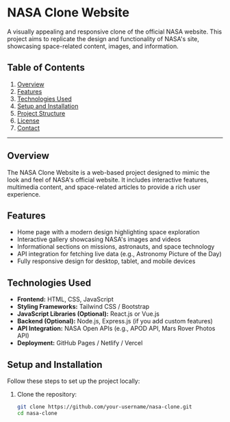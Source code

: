 # NASA Clone Website

A visually appealing and responsive clone of the official NASA website. This project aims to replicate the design and functionality of NASA's site, showcasing space-related content, images, and information.

## Table of Contents

1. [Overview](#overview)
2. [Features](#features)
3. [Technologies Used](#technologies-used)
4. [Setup and Installation](#setup-and-installation)
5. [Project Structure](#project-structure)
6. [License](#license)
7. [Contact](#contact)

---

## Overview

The NASA Clone Website is a web-based project designed to mimic the look and feel of NASA's official website. It includes interactive features, multimedia content, and space-related articles to provide a rich user experience. 

## Features

- Home page with a modern design highlighting space exploration
- Interactive gallery showcasing NASA's images and videos
- Informational sections on missions, astronauts, and space technology
- API integration for fetching live data (e.g., Astronomy Picture of the Day)
- Fully responsive design for desktop, tablet, and mobile devices

## Technologies Used

- **Frontend:** HTML, CSS, JavaScript  
- **Styling Frameworks:** Tailwind CSS / Bootstrap  
- **JavaScript Libraries (Optional):** React.js or Vue.js  
- **Backend (Optional):** Node.js, Express.js (if you add custom features)  
- **API Integration:** NASA Open APIs (e.g., APOD API, Mars Rover Photos API)  
- **Deployment:** GitHub Pages / Netlify / Vercel  

## Setup and Installation

Follow these steps to set up the project locally:

1. Clone the repository:
   ```bash
   git clone https://github.com/your-username/nasa-clone.git
   cd nasa-clone
